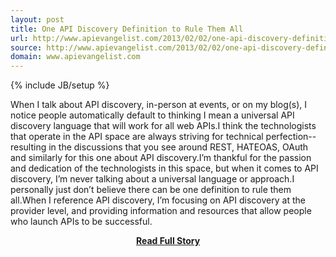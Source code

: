 ```yaml
---
layout: post
title: One API Discovery Definition to Rule Them All
url: http://www.apievangelist.com/2013/02/02/one-api-discovery-definition-to-rule-them-all/
source: http://www.apievangelist.com/2013/02/02/one-api-discovery-definition-to-rule-them-all/
domain: www.apievangelist.com
---
```

{% include JB/setup %}<p>When I talk about API discovery, in-person at events, or on my blog(s), I notice people automatically default to thinking I mean a universal API discovery language that will work for all web APIs.I think the technologists that operate in the API space are always striving for technical perfection--resulting in the discussions that you see around REST, HATEOAS, OAuth and similarly for this one about API discovery.I&rsquo;m thankful for the passion and dedication of the technologists in this space, but when it comes to API discovery, I&rsquo;m never talking about a universal language or approach.I personally just don&rsquo;t believe there can be one definition to rule them all.When I reference API discovery, I&rsquo;m focusing on API discovery at the provider level, and providing information and resources that allow people who launch APIs to be successful.</p>
<center><p><a href="http://www.apievangelist.com/2013/02/02/one-api-discovery-definition-to-rule-them-all/" style='padding:25px; font-sze:18px; font-weight: bold;'>Read Full Story</a></p></center>
